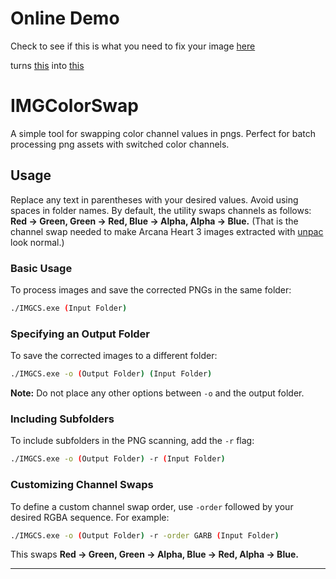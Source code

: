 # Online Demo
Check to see if this is what you need to fix your image [here](https://cswap.mcallbos.co)

turns [this](wrong.png) into [this](upscaled_image.png)



# IMGColorSwap
A simple tool for swapping color channel values in pngs. Perfect for batch processing png assets with switched color channels.

## Usage
Replace any text in parentheses with your desired values. Avoid using spaces in folder names. By default, the utility swaps channels as follows: **Red → Green, Green → Red, Blue → Alpha, Alpha → Blue.**
(That is the channel swap needed to make Arcana Heart 3 images extracted with [unpac](https://github.com/super-continent/unPAC) look normal.)

### Basic Usage
To process images and save the corrected PNGs in the same folder:
```bash
./IMGCS.exe (Input Folder)
```

### Specifying an Output Folder
To save the corrected images to a different folder:
```bash
./IMGCS.exe -o (Output Folder) (Input Folder)
```
**Note:** Do not place any other options between `-o` and the output folder.

### Including Subfolders
To include subfolders in the PNG scanning, add the `-r` flag:
```bash
./IMGCS.exe -o (Output Folder) -r (Input Folder)
```

### Customizing Channel Swaps
To define a custom channel swap order, use `-order` followed by your desired RGBA sequence. For example:
```bash
./IMGCS.exe -o (Output Folder) -r -order GARB (Input Folder)
```
This swaps **Red → Green, Green → Alpha, Blue → Red, Alpha → Blue.**

--- 
